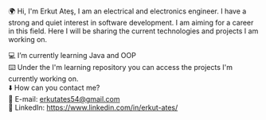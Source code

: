🌍 Hi, I'm Erkut Ateş, I am an electrical and electronics engineer. I have a strong and quiet interest in software development. I am aiming for a career in this field.      Here I will be sharing the current technologies and projects I am working on.

💻  I’m currently learning Java and OOP  
⌨️  Under the I'm learning repository you can access the projects I'm currently working on.  
⬇️  How can you contact me?  
💫  E-mail: erkutates54@gmail.com    
💫  LinkedIn: https://www.linkedin.com/in/erkut-ates/    

<!---
ErkutAtes/ErkutAtes is a ✨ special ✨ repository because its `README.md` (this file) appears on your GitHub profile.
You can click the Preview link to take a look at your changes.
--->
